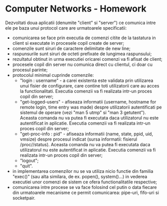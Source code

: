 # Computer Networks - Homework

Dezvoltati doua aplicatii (denumite "client" si "server") ce comunica intre ele pe baza unui protocol care are urmatoarele specificatii:

- comunicarea se face prin executia de comenzi citite de la tastatura in client si executate in procesele copil create de server;
- comenzile sunt siruri de caractere delimitate de new line;
- raspunsurile sunt siruri de octeti prefixate de lungimea raspunsului;
- rezultatul obtinut in urma executiei oricarei comenzi va fi afisat de client;
- procesele copil din server nu comunica direct cu clientul, ci doar cu procesul parinte;
- protocolul minimal cuprinde comenzile: 
  - "login : username" - a carei existenta este validata prin utilizarea unui fisier de configurare, care contine toti utilizatorii care au acces la functionalitati. Executia comenzii va fi realizata intr-un proces copil din server;
  - "get-logged-users" - afiseaza informatii (username, hostname for remote login, time entry was made) despre utilizatorii autentificati pe sistemul de operare (vezi "man 5 utmp" si "man 3 getutent"). Aceasta comanda nu va putea fi executata daca utilizatorul nu este autentificat in aplicatie. Executia comenzii va fi realizata intr-un proces copil din server;
  - "get-proc-info : pid" - afiseaza informatii (name, state, ppid, uid, vmsize) despre procesul indicat (sursa informatii: fisierul /proc/<pid>/status). Aceasta comanda nu va putea fi executata daca utilizatorul nu este autentificat in aplicatie. Executia comenzii va fi realizata intr-un proces copil din server;
  - "logout";
  - "quit".
- in implementarea comenzilor nu se va utiliza nicio functie din familia "exec()" (sau alta similara, de ex. popen(), system()...) in vederea executiei unor comenzi de sistem ce ofera functionalitatile respective;
- comunicarea intre procese se va face folosind cel putin o data fiecare din urmatoarele mecanisme ce permit comunicarea: pipe-uri, fifo-uri si socketpair.
